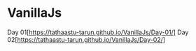 # VanillaJs

Day 01[https://tathaastu-tarun.github.io/VanillaJs/Day-01/]
Day 02[https://tathaastu-tarun.github.io/VanillaJs/Day-02/]
